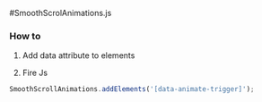 #SmoothScrolAnimations.js

### How to

1. Add data attribute to elements

2. Fire Js

```javascript
SmoothScrollAnimations.addElements('[data-animate-trigger]');
```

